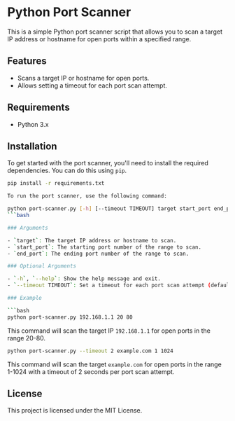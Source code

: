 # Python Port Scanner

This is a simple Python port scanner script that allows you to scan a target IP address or hostname for open ports within a specified range.

## Features

- Scans a target IP or hostname for open ports.
- Allows setting a timeout for each port scan attempt.

## Requirements

- Python 3.x

## Installation

To get started with the port scanner, you'll need to install the required dependencies. You can do this using `pip`.

```bash
pip install -r requirements.txt

To run the port scanner, use the following command:

python port-scanner.py [-h] [--timeout TIMEOUT] target start_port end_port
```bash

### Arguments

- `target`: The target IP address or hostname to scan.
- `start_port`: The starting port number of the range to scan.
- `end_port`: The ending port number of the range to scan.

### Optional Arguments

- `-h`, `--help`: Show the help message and exit.
- `--timeout TIMEOUT`: Set a timeout for each port scan attempt (default is 1 second).

### Example

```bash
python port-scanner.py 192.168.1.1 20 80
```

This command will scan the target IP `192.168.1.1` for open ports in the range 20-80.

```bash
python port-scanner.py --timeout 2 example.com 1 1024
```

This command will scan the target `example.com` for open ports in the range 1-1024 with a timeout of 2 seconds per port scan attempt.

## License

This project is licensed under the MIT License.
